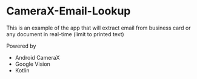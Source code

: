 # CameraX-Email-Lookup
This is an example of the app that will extract email from business card or any document in real-time (limit to printed text)

Powered by 
- Android CameraX
- Google Vision
- Kotlin
